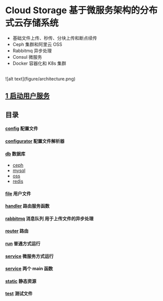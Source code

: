 # Cloud Storage 基于微服务架构的分布式云存储系统

- 基础文件上传、秒传、分块上传和断点续传
- Ceph 集群和阿里云 OSS
- Rabbitmq 异步处理
- Consul 微服务
- Docker 容器化和 K8s 集群

<br>
![alt text](figure/architecture.png)
<br>

## [1 启动用户服务](service/README.md)

## 目录
#### [config](../config)    配置文件
#### [configurator](../configurator)    配置文件解析器
#### [db](../db)    数据库
- [ceph](../db/ceph)
- [mysql](../db/mysql)
- [oss](../db/oss)
- [redis](../db/redis)
#### [file](../file)    用户文件
#### [handler](../handler)    路由服务函数
#### [rabbitmq](../rabbitmq)    消息队列 用于上传文件的异步处理
#### [router](../router)    路由
#### [run](run)    普通方式运行
#### [service](service)    微服务方式运行
#### [service](../service)    两个 main 函数
#### [static](../static)    静态资源
#### [test](../test)    测试文件

